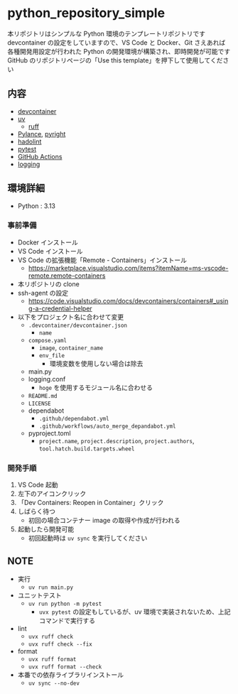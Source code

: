 # python_repository_simple

本リポジトリはシンプルな Python 環境のテンプレートリポジトリです
devcontainer の設定をしていますので、VS Code と Docker、Git さえあれば各種開発用設定が行われた Python の開発環境が構築され、即時開発が可能です
GitHub のリポジトリページの「Use this template」を押下して使用してください

## 内容

- [devcontainer](https://code.visualstudio.com/docs/remote/containers)
- [uv](https://docs.astral.sh/uv/)
  - [ruff](https://beta.ruff.rs/docs/)
- [Pylance](https://marketplace.visualstudio.com/items?itemName=ms-python.vscode-pylance), [pyright](https://github.com/microsoft/pyright)
- [hadolint](https://github.com/hadolint/hadolint)
- [pytest](https://docs.pytest.org/en/stable/)
- [GitHub Actions](https://github.co.jp/features/actions)
- [logging](https://docs.python.org/ja/3/howto/logging.html)

## 環境詳細

- Python : 3.13

### 事前準備

- Docker インストール
- VS Code インストール
- VS Code の拡張機能「Remote - Containers」インストール
  - https://marketplace.visualstudio.com/items?itemName=ms-vscode-remote.remote-containers
- 本リポジトリの clone
- ssh-agent の設定
  - https://code.visualstudio.com/docs/devcontainers/containers#_using-a-credential-helper
- 以下をプロジェクト名に合わせて変更
  - `.devcontainer/devcontainer.json`
    - `name`
  - `compose.yaml`
    - `image`, `container_name`
    - `env_file`
      - 環境変数を使用しない場合は除去
  - main.py
  - logging.conf
    - `hoge` を使用するモジュール名に合わせる
  - `README.md`
  - `LICENSE`
  - dependabot
    - `.github/dependabot.yml`
    - `.github/workflows/auto_merge_depandabot.yml`
  - pyproject.toml
    - `project.name`, `project.description`, `project.authors`, `tool.hatch.build.targets.wheel`

### 開発手順

1. VS Code 起動
2. 左下のアイコンクリック
3. 「Dev Containers: Reopen in Container」クリック
4. しばらく待つ
   - 初回の場合コンテナー image の取得や作成が行われる
5. 起動したら開発可能
   - 初回起動時は `uv sync` を実行してください

## NOTE

- 実行
  - `uv run main.py`
- ユニットテスト
  - `uv run python -m pytest`
    - `uvx pytest` の設定もしているが、uv 環境で実装されないため、上記コマンドで実行する
- lint
  - `uvx ruff check`
  - `uvx ruff check --fix`
- format
  - `uvx ruff format`
  - `uvx ruff format --check`
- 本番での依存ライブラリインストール
  - `uv sync --no-dev`
